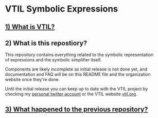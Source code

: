 # VTIL Symbolic Expressions

## [1) What is VTIL?](https://vtil.org/repo/common)


## 2) What is this repostiory?

This repository contains everything related to the symbolic representation of expressions and the symbolic simplifier itself.

Components are likely incomplete as initial release is not done yet, and documentation and FAQ will be on this README file and the organization website once they're done.

Until the initial release you can keep up to date with the VTIL project by checking my [personal twitter account](https://twitter.com/_can1357) or the VTIL website [vtil.org](https://vtil.org/).

## [3) What happened to the previous repository?](https://vtil.org/repo/common)